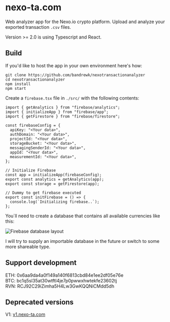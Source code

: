 ﻿# nexo-ta.com

Web analyzer app for the Nexo.io crypto platform. Upload and analyze your exported transaction `.csv` files.

Version >= 2.0 is using Typescript and React.

## Build

If you'd like to host the app in your own environment here's how:

```
git clone https://github.com/bandrewk/nexotransactionanalyzer
cd nexotransactionanalyzer
npm install
npm start
```

Create a `firebase.tsx` file in `./src/` with the following contents:

```
import { getAnalytics } from "firebase/analytics";
import { initializeApp } from "firebase/app";
import { getFirestore } from "firebase/firestore";

const firebaseConfig = {
  apiKey: "<Your data>",
  authDomain: "<Your data>",
  projectId: "<Your data>",
  storageBucket: "<Your data>",
  messagingSenderId: "<Your data>",
  appId: "<Your data>",
  measurementId: "<Your data>",
};

// Initialize Firebase
const app = initializeApp(firebaseConfig);
export const analytics = getAnalytics(app);
export const storage = getFirestore(app);

// Dummy to get firebase executed
export const initFirebase = () => {
  console.log(`Initializing firebase..`);
};
```

You`ll need to create a database that contains all available currencies like this:

![Firebase database layout](https://static.nexo-ta.com/database.png)

I will try to supply an importable database in the future or switch to some more shareable type.

## Support development

ETH: 0x6aa9da4a0f149a140f6813cbd84e1ee2df05e76e  
BTC: bc1q5sl35at30wtftl4je7p0pwwxhwtekfe23602tj  
RVN: RCJ92C29iZimha5H4Lw3GwKQQNiCMdd5dh

## Deprecated versions

V1: [v1.nexo-ta.com](https://v1.nexo-ta.com/)
